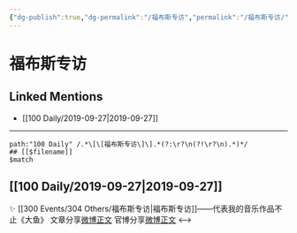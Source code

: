 ```yaml
---
{"dg-publish":true,"dg-permalink":"/福布斯专访","permalink":"/福布斯专访/","created":"2023-03-29T14:10:45.000+08:00","updated":"2023-04-10T17:14:49.000+08:00"}
---
```


# 福布斯专访

## Linked Mentions
- [[100 Daily/2019-09-27\|2019-09-27]]


---

```expander
path:"100 Daily" /.*\[\[福布斯专访\]\].*(?:\r?\n(?!\r?\n).*)*/
## [[$filename]]
$match
```
## [[100 Daily/2019-09-27\|2019-09-27]]
✨ [[300 Events/304 Others/福布斯专访\|福布斯专访]]——代表我的音乐作品不止《大鱼》
文章分享[微博正文](https://m.weibo.cn/6466290670/4421247221673714)
官博分享[微博正文](https://m.weibo.cn/6466290670/4421295674243001)
<-->